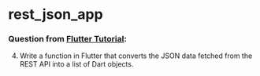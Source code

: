 # rest_json_app

### Question from [Flutter Tutorial](https://flutter-tutorial.net/working-with-api/questions-for-practice-10/):
4. Write a function in Flutter that converts the JSON data fetched from the REST API into a list of Dart objects.

